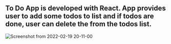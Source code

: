 ## To Do App is developed with React. App provides user to add some todos to list and if todos are done, user can delete the from the todos list.

![Screenshot from 2022-02-19 20-11-00](https://user-images.githubusercontent.com/71606941/154811386-a231ba6a-b087-4959-86bb-37787b9053f5.png)

